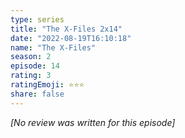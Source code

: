 ```yaml
---
type: series
title: "The X-Files 2x14"
date: "2022-08-19T16:10:18"
name: "The X-Files"
season: 2
episode: 14
rating: 3
ratingEmoji: ⭐️⭐️⭐️
share: false
---
```


*[No review was written for this episode]*
